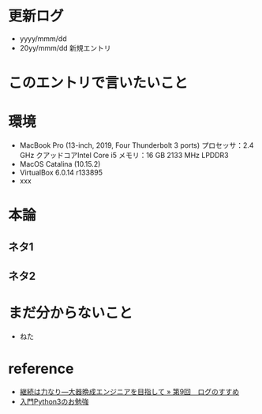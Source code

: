 # 更新ログ
- yyyy/mmm/dd 
- 20yy/mmm/dd 新規エントリ

# このエントリで言いたいこと

# 環境
- MacBook Pro (13-inch, 2019, Four Thunderbolt 3 ports)
プロセッサ：2.4 GHz クアッドコアIntel Core i5
メモリ：16 GB 2133 MHz LPDDR3
- MacOS Catalina (10.15.2)
- VirtualBox 6.0.14 r133895
- xxx

# 本論
## ネタ1
## ネタ2

# まだ分からないこと
- ねた

# reference
- [継続は力なり―大器晩成エンジニアを目指して » 第9回　ログのすすめ][article]
- [入門Python3のお勉強][log_sample]

[article]: http://gihyo.jp/dev/serial/01/continue-power/0009
[log_sample]: https://qrunch.net/dashboard/logs/j84KE0PdOeOH9Y1h/edit
